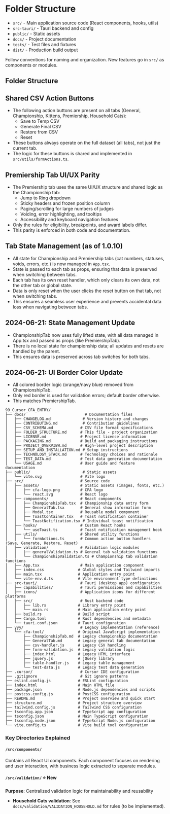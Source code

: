 # Folder Structure

- `src/` - Main application source code (React components, hooks, utils)
- `src-tauri/` - Tauri backend and config
- `public/` - Static assets
- `docs/` - Project documentation
- `tests/` - Test files and fixtures
- `dist/` - Production build output

Follow conventions for naming and organization. New features go in `src/` as components or modules. 

## Folder Structure

## Shared CSV Action Buttons

- The following action buttons are present on all tabs (General, Championship, Kittens, Premiership, Household Cats):
  - Save to Temp CSV
  - Generate Final CSV
  - Restore from CSV
  - Reset
- These buttons always operate on the full dataset (all tabs), not just the current tab.
- The logic for these buttons is shared and implemented in `src/utils/formActions.ts`.

## Premiership Tab UI/UX Parity

- The Premiership tab uses the same UI/UX structure and shared logic as the Championship tab:
  - Jump to Ring dropdown
  - Sticky headers and frozen position column
  - Paging/scrolling for large numbers of judges
  - Voiding, error highlighting, and tooltips
  - Accessibility and keyboard navigation features
- Only the rules for eligibility, breakpoints, and award labels differ.
- This parity is enforced in both code and documentation.

## Tab State Management (as of 1.0.10)

- All state for Championship and Premiership tabs (cat numbers, statuses, voids, errors, etc.) is now managed in `App.tsx`.
- State is passed to each tab as props, ensuring that data is preserved when switching between tabs.
- Each tab has its own reset handler, which only clears its own data, not the other tab or global state.
- Data is only reset when the user clicks the reset button on that tab, not when switching tabs.
- This ensures a seamless user experience and prevents accidental data loss when navigating between tabs.

## 2024-06-21: State Management Update
- ChampionshipTab now uses fully lifted state, with all data managed in App.tsx and passed as props (like PremiershipTab).
- There is no local state for championship data; all updates and resets are handled by the parent.
- This ensures data is preserved across tab switches for both tabs.

## 2024-06-21: UI Border Color Update
- All colored border logic (orange/navy blue) removed from ChampionshipTab.
- Only red border is used for validation errors; default border otherwise.
- This matches PremiershipTab.

```
99_Cursor_CFA_ENTRY/
├── docs/                          # Documentation files
│   ├── CHANGELOG.md              # Version history and changes
│   ├── CONTRIBUTING.md           # Contribution guidelines
│   ├── CSV_SCHEMA.md            # CSV file format specifications
│   ├── FOLDER_STRUCTURE.md      # This file - project organization
│   ├── LICENSE.md               # Project license information
│   ├── PACKAGING.md             # Build and packaging instructions
│   ├── PROJECT_OVERVIEW.md      # High-level project description
│   ├── SETUP_AND_INSTALLATION.md # Setup instructions
│   ├── TECHNOLOGY_STACK.md      # Technology choices and rationale
│   ├── TEST_DATA.md             # Test data generation documentation
│   └── USAGE.md                 # User guide and feature documentation
├── public/                       # Static assets
│   └── vite.svg                 # Vite logo
├── src/                         # Source code
│   ├── assets/                  # Static assets (images, fonts, etc.)
│   │   ├── cfa-logo.png         # CFA logo
│   │   └── react.svg            # React logo
│   ├── components/              # React components
│   │   ├── ChampionshipTab.tsx  # Championship data entry form
│   │   ├── GeneralTab.tsx       # General show information form
│   │   ├── Modal.tsx            # Reusable modal component
│   │   ├── ToastContainer.tsx   # Toast notification container
│   │   └── ToastNotification.tsx # Individual toast notification
│   ├── hooks/                   # Custom React hooks
│   │   └── useToast.ts          # Toast notification management hook
│   ├── utils/                   # Shared utility functions
│   │   └── formActions.ts       # Common action button handlers (Save, Generate, Restore, Reset)
│   ├── validation/              # Validation logic modules
│   │   ├── generalValidation.ts # General tab validation functions
│   │   └── championshipValidation.ts # Championship tab validation functions
│   ├── App.tsx                  # Main application component
│   ├── index.css               # Global styles and Tailwind imports
│   ├── main.tsx                # Application entry point
│   └── vite-env.d.ts           # Vite environment type definitions
├── src-tauri/                   # Tauri (desktop app) configuration
│   ├── capabilities/            # Tauri permissions and capabilities
│   ├── icons/                   # Application icons for different platforms
│   ├── src/                     # Rust backend code
│   │   ├── lib.rs              # Library entry point
│   │   └── main.rs             # Main application entry point
│   ├── build.rs                # Build script
│   ├── Cargo.toml              # Rust dependencies and metadata
│   └── tauri.conf.json         # Tauri configuration
├── yyy/                         # Legacy implementation (reference)
│   └── cfa-tool/               # Original JavaScript implementation
│       ├── ChampionshipTab.md  # Legacy championship documentation
│       ├── GeneralTab.md       # Legacy general tab documentation
│       ├── csv-handler.js      # Legacy CSV handling
│       ├── form-validation.js  # Legacy validation logic
│       ├── index.html          # Legacy HTML interface
│       ├── jquery.js           # jQuery library
│       ├── table-handler.js    # Legacy table management
│       └── test-data.js        # Legacy test data generation
├── .cursor/                     # Cursor IDE configuration
├── .gitignore                   # Git ignore patterns
├── eslint.config.js            # ESLint configuration
├── index.html                  # Main HTML file
├── package.json                # Node.js dependencies and scripts
├── postcss.config.js           # PostCSS configuration
├── README.md                   # Project overview and quick start
├── structure.md                # Project structure overview
├── tailwind.config.js          # Tailwind CSS configuration
├── tsconfig.app.json           # TypeScript app configuration
├── tsconfig.json               # Main TypeScript configuration
├── tsconfig.node.json          # TypeScript Node.js configuration
└── vite.config.ts              # Vite build tool configuration
```

### Key Directories Explained

#### `/src/components/`
Contains all React UI components. Each component focuses on rendering and user interaction, with business logic extracted to separate modules.

#### `/src/validation/` ⭐ **New**
**Purpose**: Centralized validation logic for maintainability and reusability
- **Household Cats validation**: See `docs/validation/VALIDATION_HOUSEHOLD.md` for rules (to be implemented).
